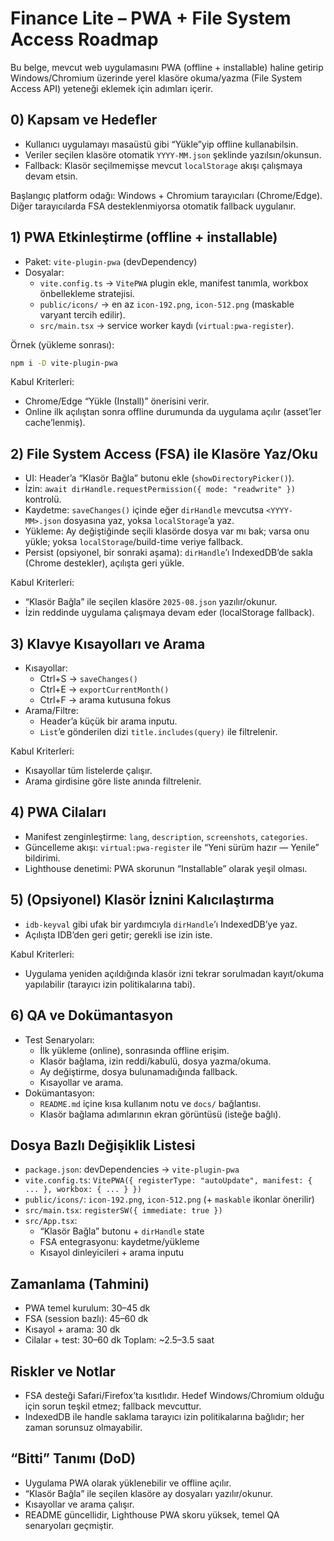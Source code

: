 # Finance Lite – PWA + File System Access Roadmap

Bu belge, mevcut web uygulamasını PWA (offline + installable) haline getirip Windows/Chromium üzerinde yerel klasöre okuma/yazma (File System Access API) yeteneği eklemek için adımları içerir.

## 0) Kapsam ve Hedefler
- Kullanıcı uygulamayı masaüstü gibi “Yükle”yip offline kullanabilsin.
- Veriler seçilen klasöre otomatik `YYYY-MM.json` şeklinde yazılsın/okunsun.
- Fallback: Klasör seçilmemişse mevcut `localStorage` akışı çalışmaya devam etsin.

Başlangıç platform odağı: Windows + Chromium tarayıcıları (Chrome/Edge). Diğer tarayıcılarda FSA desteklenmiyorsa otomatik fallback uygulanır.

## 1) PWA Etkinleştirme (offline + installable)
- Paket: `vite-plugin-pwa` (devDependency)
- Dosyalar:
  - `vite.config.ts` → `VitePWA` plugin ekle, manifest tanımla, workbox önbellekleme stratejisi.
  - `public/icons/` → en az `icon-192.png`, `icon-512.png` (maskable varyant tercih edilir).
  - `src/main.tsx` → service worker kaydı (`virtual:pwa-register`).

Örnek (yükleme sonrası):
```bash
npm i -D vite-plugin-pwa
```

Kabul Kriterleri:
- Chrome/Edge “Yükle (Install)” önerisini verir.
- Online ilk açılıştan sonra offline durumunda da uygulama açılır (asset’ler cache’lenmiş).

## 2) File System Access (FSA) ile Klasöre Yaz/Oku
- UI: Header’a “Klasör Bağla” butonu ekle (`showDirectoryPicker()`).
- İzin: `await dirHandle.requestPermission({ mode: "readwrite" })` kontrolü.
- Kaydetme: `saveChanges()` içinde eğer `dirHandle` mevcutsa `<YYYY-MM>.json` dosyasına yaz, yoksa `localStorage`’a yaz.
- Yükleme: Ay değiştiğinde seçili klasörde dosya var mı bak; varsa onu yükle; yoksa `localStorage`/build-time veriye fallback.
- Persist (opsiyonel, bir sonraki aşama): `dirHandle`’ı IndexedDB’de sakla (Chrome destekler), açılışta geri yükle.

Kabul Kriterleri:
- “Klasör Bağla” ile seçilen klasöre `2025-08.json` yazılır/okunur.
- İzin reddinde uygulama çalışmaya devam eder (localStorage fallback).

## 3) Klavye Kısayolları ve Arama
- Kısayollar:
  - Ctrl+S → `saveChanges()`
  - Ctrl+E → `exportCurrentMonth()`
  - Ctrl+F → arama kutusuna fokus
- Arama/Filtre:
  - Header’a küçük bir arama inputu.
  - `List`’e gönderilen dizi `title.includes(query)` ile filtrelenir.

Kabul Kriterleri:
- Kısayollar tüm listelerde çalışır.
- Arama girdisine göre liste anında filtrelenir.

## 4) PWA Cilaları
- Manifest zenginleştirme: `lang`, `description`, `screenshots`, `categories`.
- Güncelleme akışı: `virtual:pwa-register` ile “Yeni sürüm hazır — Yenile” bildirimi.
- Lighthouse denetimi: PWA skorunun “Installable” olarak yeşil olması.

## 5) (Opsiyonel) Klasör İznini Kalıcılaştırma
- `idb-keyval` gibi ufak bir yardımcıyla `dirHandle`’ı IndexedDB’ye yaz.
- Açılışta IDB’den geri getir; gerekli ise izin iste.

Kabul Kriterleri:
- Uygulama yeniden açıldığında klasör izni tekrar sorulmadan kayıt/okuma yapılabilir (tarayıcı izin politikalarına tabi).

## 6) QA ve Dokümantasyon
- Test Senaryoları:
  - İlk yükleme (online), sonrasında offline erişim.
  - Klasör bağlama, izin reddi/kabulü, dosya yazma/okuma.
  - Ay değiştirme, dosya bulunamadığında fallback.
  - Kısayollar ve arama.
- Dokümantasyon:
  - `README.md` içine kısa kullanım notu ve `docs/` bağlantısı.
  - Klasör bağlama adımlarının ekran görüntüsü (isteğe bağlı).

## Dosya Bazlı Değişiklik Listesi
- `package.json`: devDependencies → `vite-plugin-pwa`
- `vite.config.ts`: `VitePWA({ registerType: "autoUpdate", manifest: { ... }, workbox: { ... } })`
- `public/icons/`: `icon-192.png`, `icon-512.png` (+ `maskable` ikonlar önerilir)
- `src/main.tsx`: `registerSW({ immediate: true })`
- `src/App.tsx`:
  - “Klasör Bağla” butonu + `dirHandle` state
  - FSA entegrasyonu: kaydetme/yükleme
  - Kısayol dinleyicileri + arama inputu

## Zamanlama (Tahmini)
- PWA temel kurulum: 30–45 dk
- FSA (session bazlı): 45–60 dk
- Kısayol + arama: 30 dk
- Cilalar + test: 30–60 dk
Toplam: ~2.5–3.5 saat

## Riskler ve Notlar
- FSA desteği Safari/Firefox’ta kısıtlıdır. Hedef Windows/Chromium olduğu için sorun teşkil etmez; fallback mevcuttur.
- IndexedDB ile handle saklama tarayıcı izin politikalarına bağlıdır; her zaman sorunsuz olmayabilir.

## “Bitti” Tanımı (DoD)
- Uygulama PWA olarak yüklenebilir ve offline açılır.
- “Klasör Bağla” ile seçilen klasöre ay dosyaları yazılır/okunur.
- Kısayollar ve arama çalışır.
- README güncellidir, Lighthouse PWA skoru yüksek, temel QA senaryoları geçmiştir.
